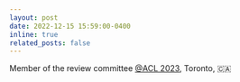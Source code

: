 ```yaml
---
layout: post
date: 2022-12-15 15:59:00-0400
inline: true
related_posts: false
---
```


Member of the review committee <a href="https://2023.aclweb.org/"> @ACL 2023</a>, Toronto, 🇨🇦